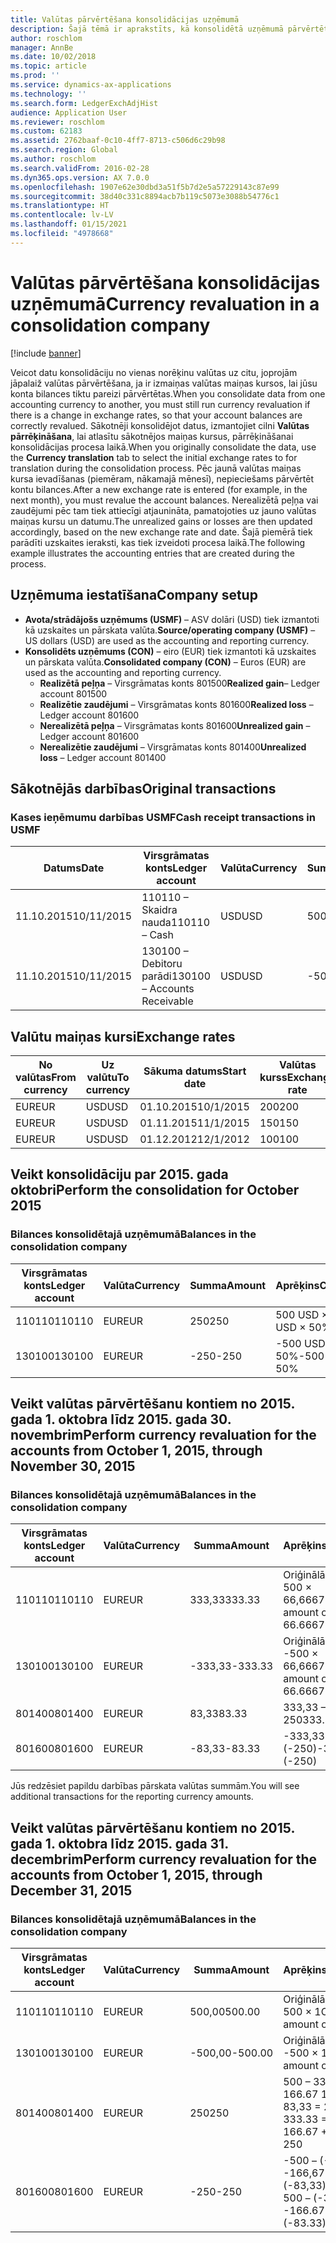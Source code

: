 ```yaml
---
title: Valūtas pārvērtēšana konsolidācijas uzņēmumā
description: Šajā tēmā ir aprakstīts, kā konsolidētā uzņēmumā pārvērtēt valūtu.
author: roschlom
manager: AnnBe
ms.date: 10/02/2018
ms.topic: article
ms.prod: ''
ms.service: dynamics-ax-applications
ms.technology: ''
ms.search.form: LedgerExchAdjHist
audience: Application User
ms.reviewer: roschlom
ms.custom: 62183
ms.assetid: 2762baaf-0c10-4ff7-8713-c506d6c29b98
ms.search.region: Global
ms.author: roschlom
ms.search.validFrom: 2016-02-28
ms.dyn365.ops.version: AX 7.0.0
ms.openlocfilehash: 1907e62e30dbd3a51f5b7d2e5a57229143c87e99
ms.sourcegitcommit: 38d40c331c8894acb7b119c5073e3088b54776c1
ms.translationtype: HT
ms.contentlocale: lv-LV
ms.lasthandoff: 01/15/2021
ms.locfileid: "4978668"
---
```

# <a name="currency-revaluation-in-a-consolidation-company"></a><span data-ttu-id="cdfab-103">Valūtas pārvērtēšana konsolidācijas uzņēmumā</span><span class="sxs-lookup"><span data-stu-id="cdfab-103">Currency revaluation in a consolidation company</span></span>

[!include [banner](../includes/banner.md)]

<span data-ttu-id="cdfab-104">Veicot datu konsolidāciju no vienas norēķinu valūtas uz citu, joprojām jāpalaiž valūtas pārvērtēšana, ja ir izmaiņas valūtas maiņas kursos, lai jūsu konta bilances tiktu pareizi pārvērtētas.</span><span class="sxs-lookup"><span data-stu-id="cdfab-104">When you consolidate data from one accounting currency to another, you must still run currency revaluation if there is a change in exchange rates, so that your account balances  are correctly revalued.</span></span> <span data-ttu-id="cdfab-105">Sākotnēji konsolidējot datus, izmantojiet cilni **Valūtas pārrēķināšana**, lai atlasītu sākotnējos maiņas kursus, pārrēķināšanai konsolidācijas procesa laikā.</span><span class="sxs-lookup"><span data-stu-id="cdfab-105">When you originally consolidate the data, use the **Currency translation** tab to select the initial exchange rates to for translation during the consolidation process.</span></span> <span data-ttu-id="cdfab-106">Pēc jaunā valūtas maiņas kursa ievadīšanas (piemēram, nākamajā mēnesī), nepieciešams pārvērtēt kontu bilances.</span><span class="sxs-lookup"><span data-stu-id="cdfab-106">After a new exchange rate is entered (for example, in the next month), you must revalue the account balances.</span></span> <span data-ttu-id="cdfab-107">Nerealizētā peļņa vai zaudējumi pēc tam tiek attiecīgi atjaunināta, pamatojoties uz jauno valūtas maiņas kursu un datumu.</span><span class="sxs-lookup"><span data-stu-id="cdfab-107">The unrealized gains or losses are then updated accordingly, based on the new exchange rate and date.</span></span> <span data-ttu-id="cdfab-108">Šajā piemērā tiek parādīti uzskaites ieraksti, kas tiek izveidoti procesa laikā.</span><span class="sxs-lookup"><span data-stu-id="cdfab-108">The following example illustrates the accounting entries that are created during the process.</span></span>

## <a name="company-setup"></a><span data-ttu-id="cdfab-109">Uzņēmuma iestatīšana</span><span class="sxs-lookup"><span data-stu-id="cdfab-109">Company setup</span></span>
-   <span data-ttu-id="cdfab-110">**Avota/strādājošs uzņēmums (USMF)** – ASV dolāri (USD) tiek izmantoti kā uzskaites un pārskata valūta.</span><span class="sxs-lookup"><span data-stu-id="cdfab-110">**Source/operating company (USMF)** – US dollars (USD) are used as the accounting and reporting currency.</span></span>
-   <span data-ttu-id="cdfab-111">**Konsolidēts uzņēmums (CON)** – eiro (EUR) tiek izmantoti kā uzskaites un pārskata valūta.</span><span class="sxs-lookup"><span data-stu-id="cdfab-111">**Consolidated company (CON)** – Euros (EUR) are used as the accounting and reporting currency.</span></span>
    -   <span data-ttu-id="cdfab-112">**Realizētā peļņa** – Virsgrāmatas konts 801500</span><span class="sxs-lookup"><span data-stu-id="cdfab-112">**Realized gain**– Ledger account 801500</span></span>
    -   <span data-ttu-id="cdfab-113">**Realizētie zaudējumi** – Virsgrāmatas konts 801600</span><span class="sxs-lookup"><span data-stu-id="cdfab-113">**Realized loss** – Ledger account 801600</span></span>
    -   <span data-ttu-id="cdfab-114">**Nerealizētā peļņa** – Virsgrāmatas konts 801600</span><span class="sxs-lookup"><span data-stu-id="cdfab-114">**Unrealized gain** – Ledger account 801600</span></span>
    -   <span data-ttu-id="cdfab-115">**Nerealizētie zaudējumi** – Virsgrāmatas konts 801400</span><span class="sxs-lookup"><span data-stu-id="cdfab-115">**Unrealized loss** – Ledger account 801400</span></span>

## <a name="original-transactions"></a><span data-ttu-id="cdfab-116">Sākotnējās darbības</span><span class="sxs-lookup"><span data-stu-id="cdfab-116">Original transactions</span></span>
### <a name="cash-receipt-transactions-in-usmf"></a><span data-ttu-id="cdfab-117">Kases ieņēmumu darbības USMF</span><span class="sxs-lookup"><span data-stu-id="cdfab-117">Cash receipt transactions in USMF</span></span>

| <span data-ttu-id="cdfab-118">Datums</span><span class="sxs-lookup"><span data-stu-id="cdfab-118">Date</span></span>       | <span data-ttu-id="cdfab-119">Virsgrāmatas konts</span><span class="sxs-lookup"><span data-stu-id="cdfab-119">Ledger account</span></span>               | <span data-ttu-id="cdfab-120">Valūta</span><span class="sxs-lookup"><span data-stu-id="cdfab-120">Currency</span></span> | <span data-ttu-id="cdfab-121">Summa</span><span class="sxs-lookup"><span data-stu-id="cdfab-121">Amount</span></span> |
|------------|------------------------------|----------|--------|
| <span data-ttu-id="cdfab-122">11.10.2015</span><span class="sxs-lookup"><span data-stu-id="cdfab-122">10/11/2015</span></span> | <span data-ttu-id="cdfab-123">110110 – Skaidra nauda</span><span class="sxs-lookup"><span data-stu-id="cdfab-123">110110 – Cash</span></span>                | <span data-ttu-id="cdfab-124">USD</span><span class="sxs-lookup"><span data-stu-id="cdfab-124">USD</span></span>      | <span data-ttu-id="cdfab-125">500</span><span class="sxs-lookup"><span data-stu-id="cdfab-125">500</span></span>    |
| <span data-ttu-id="cdfab-126">11.10.2015</span><span class="sxs-lookup"><span data-stu-id="cdfab-126">10/11/2015</span></span> | <span data-ttu-id="cdfab-127">130100 – Debitoru parādi</span><span class="sxs-lookup"><span data-stu-id="cdfab-127">130100 – Accounts Receivable</span></span> | <span data-ttu-id="cdfab-128">USD</span><span class="sxs-lookup"><span data-stu-id="cdfab-128">USD</span></span>      | <span data-ttu-id="cdfab-129">-500</span><span class="sxs-lookup"><span data-stu-id="cdfab-129">-500</span></span>   |

## <a name="exchange-rates"></a><span data-ttu-id="cdfab-130">Valūtu maiņas kursi</span><span class="sxs-lookup"><span data-stu-id="cdfab-130">Exchange rates</span></span>

| <span data-ttu-id="cdfab-131">No valūtas</span><span class="sxs-lookup"><span data-stu-id="cdfab-131">From currency</span></span> | <span data-ttu-id="cdfab-132">Uz valūtu</span><span class="sxs-lookup"><span data-stu-id="cdfab-132">To currency</span></span> | <span data-ttu-id="cdfab-133">Sākuma datums</span><span class="sxs-lookup"><span data-stu-id="cdfab-133">Start date</span></span> | <span data-ttu-id="cdfab-134">Valūtas kurss</span><span class="sxs-lookup"><span data-stu-id="cdfab-134">Exchange rate</span></span> |
|---------------|-------------|------------|---------------|
| <span data-ttu-id="cdfab-135">EUR</span><span class="sxs-lookup"><span data-stu-id="cdfab-135">EUR</span></span>           | <span data-ttu-id="cdfab-136">USD</span><span class="sxs-lookup"><span data-stu-id="cdfab-136">USD</span></span>         | <span data-ttu-id="cdfab-137">01.10.2015</span><span class="sxs-lookup"><span data-stu-id="cdfab-137">10/1/2015</span></span>  | <span data-ttu-id="cdfab-138">200</span><span class="sxs-lookup"><span data-stu-id="cdfab-138">200</span></span>           |
| <span data-ttu-id="cdfab-139">EUR</span><span class="sxs-lookup"><span data-stu-id="cdfab-139">EUR</span></span>           | <span data-ttu-id="cdfab-140">USD</span><span class="sxs-lookup"><span data-stu-id="cdfab-140">USD</span></span>         | <span data-ttu-id="cdfab-141">01.11.2015</span><span class="sxs-lookup"><span data-stu-id="cdfab-141">11/1/2015</span></span>  | <span data-ttu-id="cdfab-142">150</span><span class="sxs-lookup"><span data-stu-id="cdfab-142">150</span></span>           |
| <span data-ttu-id="cdfab-143">EUR</span><span class="sxs-lookup"><span data-stu-id="cdfab-143">EUR</span></span>           | <span data-ttu-id="cdfab-144">USD</span><span class="sxs-lookup"><span data-stu-id="cdfab-144">USD</span></span>         | <span data-ttu-id="cdfab-145">01.12.2012</span><span class="sxs-lookup"><span data-stu-id="cdfab-145">12/1/2012</span></span>  | <span data-ttu-id="cdfab-146">100</span><span class="sxs-lookup"><span data-stu-id="cdfab-146">100</span></span>           |

## <a name="perform-the-consolidation-for-october-2015"></a><span data-ttu-id="cdfab-147">Veikt konsolidāciju par 2015. gada oktobri</span><span class="sxs-lookup"><span data-stu-id="cdfab-147">Perform the consolidation for October 2015</span></span>
### <a name="balances-in-the-consolidation-company"></a><span data-ttu-id="cdfab-148">Bilances konsolidētajā uzņēmumā</span><span class="sxs-lookup"><span data-stu-id="cdfab-148">Balances in the consolidation company</span></span>

| <span data-ttu-id="cdfab-149">Virsgrāmatas konts</span><span class="sxs-lookup"><span data-stu-id="cdfab-149">Ledger account</span></span> | <span data-ttu-id="cdfab-150">Valūta</span><span class="sxs-lookup"><span data-stu-id="cdfab-150">Currency</span></span> | <span data-ttu-id="cdfab-151">Summa</span><span class="sxs-lookup"><span data-stu-id="cdfab-151">Amount</span></span> | <span data-ttu-id="cdfab-152">Aprēķins</span><span class="sxs-lookup"><span data-stu-id="cdfab-152">Calculation</span></span>    |
|----------------|----------|--------|----------------|
| <span data-ttu-id="cdfab-153">110110</span><span class="sxs-lookup"><span data-stu-id="cdfab-153">110110</span></span>         | <span data-ttu-id="cdfab-154">EUR</span><span class="sxs-lookup"><span data-stu-id="cdfab-154">EUR</span></span>      | <span data-ttu-id="cdfab-155">250</span><span class="sxs-lookup"><span data-stu-id="cdfab-155">250</span></span>    | <span data-ttu-id="cdfab-156">500 USD × 50%</span><span class="sxs-lookup"><span data-stu-id="cdfab-156">500 USD × 50%</span></span>  |
| <span data-ttu-id="cdfab-157">130100</span><span class="sxs-lookup"><span data-stu-id="cdfab-157">130100</span></span>         | <span data-ttu-id="cdfab-158">EUR</span><span class="sxs-lookup"><span data-stu-id="cdfab-158">EUR</span></span>      | <span data-ttu-id="cdfab-159">-250</span><span class="sxs-lookup"><span data-stu-id="cdfab-159">-250</span></span>   | <span data-ttu-id="cdfab-160">-500 USD × 50%</span><span class="sxs-lookup"><span data-stu-id="cdfab-160">-500 USD × 50%</span></span> |

## <a name="perform-currency-revaluation-for-the-accounts-from-october-1-2015-through-november-30-2015"></a><span data-ttu-id="cdfab-161">Veikt valūtas pārvērtēšanu kontiem no 2015. gada 1. oktobra līdz 2015. gada 30. novembrim</span><span class="sxs-lookup"><span data-stu-id="cdfab-161">Perform currency revaluation for the accounts from October 1, 2015, through November 30, 2015</span></span>
### <a name="balances-in-the-consolidation-company"></a><span data-ttu-id="cdfab-162">Bilances konsolidētajā uzņēmumā</span><span class="sxs-lookup"><span data-stu-id="cdfab-162">Balances in the consolidation company</span></span>

| <span data-ttu-id="cdfab-163">Virsgrāmatas konts</span><span class="sxs-lookup"><span data-stu-id="cdfab-163">Ledger account</span></span> | <span data-ttu-id="cdfab-164">Valūta</span><span class="sxs-lookup"><span data-stu-id="cdfab-164">Currency</span></span> | <span data-ttu-id="cdfab-165">Summa</span><span class="sxs-lookup"><span data-stu-id="cdfab-165">Amount</span></span>  | <span data-ttu-id="cdfab-166">Aprēķins</span><span class="sxs-lookup"><span data-stu-id="cdfab-166">Calculation</span></span>                        |
|----------------|----------|---------|------------------------------------|
| <span data-ttu-id="cdfab-167">110110</span><span class="sxs-lookup"><span data-stu-id="cdfab-167">110110</span></span>         | <span data-ttu-id="cdfab-168">EUR</span><span class="sxs-lookup"><span data-stu-id="cdfab-168">EUR</span></span>      | <span data-ttu-id="cdfab-169">333,33</span><span class="sxs-lookup"><span data-stu-id="cdfab-169">333.33</span></span>  | <span data-ttu-id="cdfab-170">Oriģinālā summa 500 × 66,6667%</span><span class="sxs-lookup"><span data-stu-id="cdfab-170">Original amount of 500 × 66.6667%</span></span>  |
| <span data-ttu-id="cdfab-171">130100</span><span class="sxs-lookup"><span data-stu-id="cdfab-171">130100</span></span>         | <span data-ttu-id="cdfab-172">EUR</span><span class="sxs-lookup"><span data-stu-id="cdfab-172">EUR</span></span>      | <span data-ttu-id="cdfab-173">-333,33</span><span class="sxs-lookup"><span data-stu-id="cdfab-173">-333.33</span></span> | <span data-ttu-id="cdfab-174">Oriģinālā summa -500 × 66,6667%</span><span class="sxs-lookup"><span data-stu-id="cdfab-174">Original amount of -500 × 66.6667%</span></span> |
| <span data-ttu-id="cdfab-175">801400</span><span class="sxs-lookup"><span data-stu-id="cdfab-175">801400</span></span>         | <span data-ttu-id="cdfab-176">EUR</span><span class="sxs-lookup"><span data-stu-id="cdfab-176">EUR</span></span>      | <span data-ttu-id="cdfab-177">83,33</span><span class="sxs-lookup"><span data-stu-id="cdfab-177">83.33</span></span>   | <span data-ttu-id="cdfab-178">333,33 – 250</span><span class="sxs-lookup"><span data-stu-id="cdfab-178">333.33 – 250</span></span>                       |
| <span data-ttu-id="cdfab-179">801600</span><span class="sxs-lookup"><span data-stu-id="cdfab-179">801600</span></span>         | <span data-ttu-id="cdfab-180">EUR</span><span class="sxs-lookup"><span data-stu-id="cdfab-180">EUR</span></span>      | <span data-ttu-id="cdfab-181">-83,33</span><span class="sxs-lookup"><span data-stu-id="cdfab-181">-83.33</span></span>  | <span data-ttu-id="cdfab-182">-333,33 – (-250)</span><span class="sxs-lookup"><span data-stu-id="cdfab-182">-333.33 – (-250)</span></span>                   |

<span data-ttu-id="cdfab-183">Jūs redzēsiet papildu darbības pārskata valūtas summām.</span><span class="sxs-lookup"><span data-stu-id="cdfab-183">You will see additional transactions for the reporting currency amounts.</span></span>

## <a name="perform-currency-revaluation-for-the-accounts-from-october-1-2015-through-december-31-2015"></a><span data-ttu-id="cdfab-184">Veikt valūtas pārvērtēšanu kontiem no 2015. gada 1. oktobra līdz 2015. gada 31. decembrim</span><span class="sxs-lookup"><span data-stu-id="cdfab-184">Perform currency revaluation for the accounts from October 1, 2015, through December 31, 2015</span></span>
### <a name="balances-in-the-consolidation-company"></a><span data-ttu-id="cdfab-185">Bilances konsolidētajā uzņēmumā</span><span class="sxs-lookup"><span data-stu-id="cdfab-185">Balances in the consolidation company</span></span>

| <span data-ttu-id="cdfab-186">Virsgrāmatas konts</span><span class="sxs-lookup"><span data-stu-id="cdfab-186">Ledger account</span></span> | <span data-ttu-id="cdfab-187">Valūta</span><span class="sxs-lookup"><span data-stu-id="cdfab-187">Currency</span></span> | <span data-ttu-id="cdfab-188">Summa</span><span class="sxs-lookup"><span data-stu-id="cdfab-188">Amount</span></span>  | <span data-ttu-id="cdfab-189">Aprēķins</span><span class="sxs-lookup"><span data-stu-id="cdfab-189">Calculation</span></span>                                          |
|----------------|----------|---------|------------------------------------------------------|
| <span data-ttu-id="cdfab-190">110110</span><span class="sxs-lookup"><span data-stu-id="cdfab-190">110110</span></span>         | <span data-ttu-id="cdfab-191">EUR</span><span class="sxs-lookup"><span data-stu-id="cdfab-191">EUR</span></span>      | <span data-ttu-id="cdfab-192">500,00</span><span class="sxs-lookup"><span data-stu-id="cdfab-192">500.00</span></span>  | <span data-ttu-id="cdfab-193">Oriģinālā summa 500 × 1</span><span class="sxs-lookup"><span data-stu-id="cdfab-193">Original amount of 500 × 1</span></span>                           |
| <span data-ttu-id="cdfab-194">130100</span><span class="sxs-lookup"><span data-stu-id="cdfab-194">130100</span></span>         | <span data-ttu-id="cdfab-195">EUR</span><span class="sxs-lookup"><span data-stu-id="cdfab-195">EUR</span></span>      | <span data-ttu-id="cdfab-196">-500,00</span><span class="sxs-lookup"><span data-stu-id="cdfab-196">-500.00</span></span> | <span data-ttu-id="cdfab-197">Oriģinālā summa -500 × 1</span><span class="sxs-lookup"><span data-stu-id="cdfab-197">Original amount of -500 × 1</span></span>                          |
| <span data-ttu-id="cdfab-198">801400</span><span class="sxs-lookup"><span data-stu-id="cdfab-198">801400</span></span>         | <span data-ttu-id="cdfab-199">EUR</span><span class="sxs-lookup"><span data-stu-id="cdfab-199">EUR</span></span>      | <span data-ttu-id="cdfab-200">250</span><span class="sxs-lookup"><span data-stu-id="cdfab-200">250</span></span>     | <span data-ttu-id="cdfab-201">500 – 333,33 = 166.67 166,67 + 83,33 = 250</span><span class="sxs-lookup"><span data-stu-id="cdfab-201">500 – 333.33 = 166.67 166.67 + 83.33 = 250</span></span>           |
| <span data-ttu-id="cdfab-202">801600</span><span class="sxs-lookup"><span data-stu-id="cdfab-202">801600</span></span>         | <span data-ttu-id="cdfab-203">EUR</span><span class="sxs-lookup"><span data-stu-id="cdfab-203">EUR</span></span>      | <span data-ttu-id="cdfab-204">-250</span><span class="sxs-lookup"><span data-stu-id="cdfab-204">-250</span></span>    | <span data-ttu-id="cdfab-205">-500 – (-333,33) = -166,67 -166,67 + (-83,33) = -250</span><span class="sxs-lookup"><span data-stu-id="cdfab-205">-500 – (-333.33) = -166.67 -166.67 + (-83.33) = -250</span></span> |





